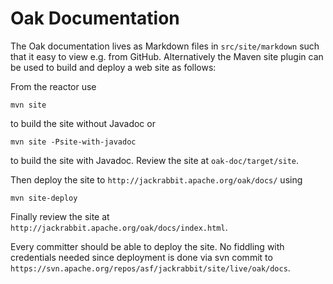 Oak Documentation
=================

The Oak documentation lives as Markdown files in `src/site/markdown` such that it easy to view
e.g. from GitHub. Alternatively the Maven site plugin can be used to build and deploy a web site
as follows:

From the reactor use

    mvn site

to build the site without Javadoc or

    mvn site -Psite-with-javadoc

to build the site with Javadoc. Review the site at `oak-doc/target/site`.

Then deploy the site to `http://jackrabbit.apache.org/oak/docs/` using

    mvn site-deploy

Finally review the site at `http://jackrabbit.apache.org/oak/docs/index.html`.

Every committer should be able to deploy the site. No fiddling with credentials needed since
deployment is done via svn commit to `https://svn.apache.org/repos/asf/jackrabbit/site/live/oak/docs`.
